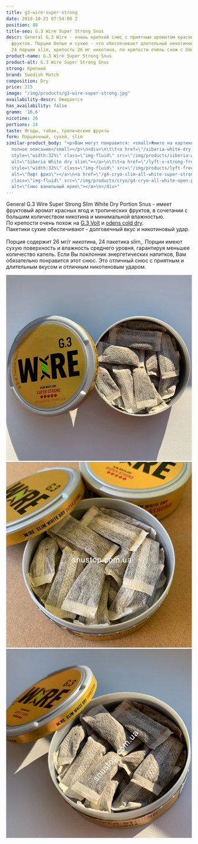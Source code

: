 ```yaml
---
title: g3-wire-super-strong
date: 2018-10-21 07:54:00 Z
position: 88
title-seo: G.3 Wire Super Strong Snus
descr: General G.3 Wire - очень крепкий снюс с приятным ароматом красных ягод и тропических
  фруктов. Порции белые и сухие - что обеспечивает длительный никотиновый удар и вкус.
  24 порции slim, крепость 26 мг никотина, по крепости очень схож с Odens Cold dry
product-name: G.3 Wire Super Strong Snus
product-alt: G.3 Wire Super Strong Snus
strong: Крепкий
brand: Swedish Match
composition: Dry
price: 215
image: "/img/products/g3-wire-super-strong.jpg"
availability-descr: Ожидается
has_availability: false
gramm: '16,6'
nicotine: 26
portions: 24
taste: Ягоды, табак, тропические фрукты
form: Порционный, сухой, slim
similar-product_body: "<p>Вам могут понравится: <small>Жмите на картинки и читайте
  полное описание</small></p>\n<div>\n\t\t<a href=\"/siberia-white-dry-slim\"><img
  style=\"width:32%\" class=\"img-fluid\" src=\"/img/products/siberia-white-dry-slim/siberia-open-and-cryo.jpg\"
  alt=\"Siberia White dry slim\"></a>\n\t\t<a href=\"/lyft-x-strong-freeze-slim-white\"><img
  style=\"width:32%\" class=\"img-fluid\" src=\"/img/products/lyft-freeze/lyft-freeze-open.jpg\"
  alt=\"Лифт фриз\"></a>\n<a href=\"/g4-cryo-slim-all-white-super-strong\"><img style=\"width:32%\"
  class=\"img-fluid\" src=\"/img/products/cryo/g4-cryo-all-white-open-portion.jpg\"
  alt=\"Снюс ванильный крио\"></a>\n</div>"
---
```


General G.3 Wire Super Strong Slim White Dry Portion Snus - имеет фруктовый аромат красных ягод и тропических фруктов, в сочетании с большим количеством никотина и минимальной влажностью.<br>
По крепости очень похож на [G.3 Volt](/general-g3-volt) и [odens cold dry](/odens-cold-dry).<br>
Пакетики сухие обеспечивают - долговечный вкус и никотиновый удар.<br><br>
Порция содержит 26 мг/г никотина, 24 пакетика slim,. Порции имеют сухую поверхность и влажность среднего уровня, гарантируя меньшее количество капель.
Если Вы поклонник энергетических напитков, Вам обязательно понравится этот снюс. Это отличный снюс с приятным и длительным вкусом и отличным никотиновым ударом.
<div class="popup-gallery d-flex mb-2">
	<a class="mr-2" href="/img/products/wire/wire-snus-open.jpg" title="Снюс wire white dry в открытом виде"><img class="img-fluid" src="/img/products/wire/wire-snus-open.jpg" alt="Снюс g3 Wire white dry super strong"></a>
	<a class="mr-2" href="/img/products/wire/wire-open.jpg" title="Вайр по креопсти немного слабее оденса колд драй"><img class="img-fluid" src="/img/products/wire/wire-open.jpg" alt="Снюс вайр g3 открытый"></a>
	<a href="/img/products/wire/snus-wire-open.jpg" title="Вайр со вкусом энергетика"><img class="img-fluid" src="/img/products/wire/snus-wire-open.jpg" alt="g3 wire snus super strong open"></a>
</div>